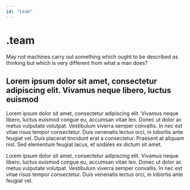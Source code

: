 ```yaml
---
id: "team"
---
```


<TeamHeader>

<div>

# .team

May not machines carry out something which ought to be described as thinking but which is very different from what a man does?

</div>

<HeaderLogo />

</TeamHeader>

<TitledParagraph>

## Lorem ipsum dolor sit amet, consectetur adipiscing elit. Vivamus neque libero, luctus euismod

<div>

Lorem ipsum dolor sit amet, consectetur adipiscing elit. Vivamus neque libero, luctus euismod congue eu, accumsan vitae leo. Donec ut dolor ac metus vulputate volutpat. Vestibulum viverra semper convallis. In nec est vitae risus tempor consectetur. Duis venenatis lectus orci, in lobortis ante feugiat vel. Duis placerat tincidunt erat a consectetur. Praesent at aliquam nisl. Sed elementum feugiat lacus, et sodales ex dictum sit amet.

Lorem ipsum dolor sit amet, consectetur adipiscing elit. Vivamus neque libero, luctus euismod congue eu, accumsan vitae leo. Donec ut dolor ac metus vulputate volutpat. Vestibulum viverra semper convallis. In nec est vitae risus tempor consectetur.
Duis venenatis lectus orci, in lobortis ante feugiat vel.

</div>

</TitledParagraph>
